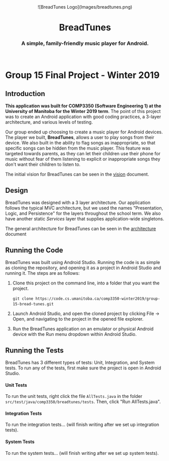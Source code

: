 <div align="center">
    ![BreadTunes Logo](Images/breadtunes.png)
</div>
<div align="center">
    <h1>BreadTunes</h1>
    <h3>A simple, family-friendly music player for Android.</h3>
</div>
<br/>


# Group 15 Final Project - Winter 2019

## Introduction

**This application was built for COMP3350 (Software Engineering 1) at the University of Manitoba for the Winter 2019 term**. The point of this project was to create an Android application with good coding practices, a 3-layer architecture, and various levels of testing.

Our group ended up choosing to create a music player for Android devices. The player we built, **BreadTunes**, allows a user to play songs from their device. We also built in the ability to flag songs as inappropriate, so that specific songs can be hidden from the music player. This feature was targeted towards parents, as they can let their children use their phone for music without fear of them listening to explicit or inappropriate songs they don't want their children to listen to.

The initial vision for BreadTunes can be seen in the [vision](Documents/VISION.md) document.

## Design

BreadTunes was designed with a 3 layer architecture. Our application follows the typical MVC architecture, but we used the names "Presentation, Logic, and Persistence" for the layers throughout the school term. We also have another static _Services_ layer that supplies application-wide singletons.

The general architecture for BreadTunes can be seen in the [architecture](Documents/Architecture.pdf) document

## Running the Code

BreadTunes was built using Android Studio. Running the code is as simple as cloning the repository, and opening it as a project in Android Studio and running it. The steps are as follows:

1. Clone this project on the command line, into a folder that you want the project.

   `git clone https://code.cs.umanitoba.ca/comp3350-winter2019/group-15-bread-tunes.git`

2. Launch Android Studio, and open the cloned project by clicking File -> Open, and navigating to the project in the opened file explorer.

3. Run the BreadTunes application on an emulator or physical Android device with the Run menu dropdown within Android Studio.

## Running the Tests

BreadTunes has 3 different types of tests: Unit, Integration, and System tests. To run any of the tests, first make sure the project is open in Android Studio.

#### Unit Tests

To run the unit tests, right click the file `AllTests.java` in the folder `src/test/java/comp3350/breadtunes/tests`. Then, click "Run AllTests.java".

#### Integration Tests

To run the integration tests... (will finish writing after we set up integration tests).

#### System Tests

To run the system tests... (will finish writing after we set up system tests).
